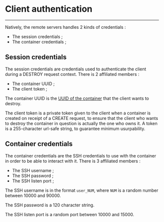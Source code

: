 # Client authentication

----

Natively, the remote servers handles 2 kinds of credentials : 

- The session credentials ;
- The container credentials ;

## Session credentials

The session credentials are credentials used to authenticate the client during a DESTROY request context.
There is 2 affiliated members : 

- The container UUID ;
- The client token ;

The container UUID is the [UUID of the container](https://anweddol-server.readthedocs.io/en/latest/technical_specifications/core/virtualization.html#management) that the client wants to destroy.

The client token is a private token given to the client when a container is created on receipt of a CREATE request, to ensure that the client who wants to destroy the container in question is actually the one who owns it. A token is a 255-character url-safe string, to guarantee minimum usurpability.

## Container credentials

The container credentials are the SSH credentials to use with the container in order to be able to interact with it.
There is 3 affiliated members : 

- The SSH username ;
- The SSH password ;
- The SSH listen port ;

The SSH username is in the format `user_NUM`, where `NUM` is a random number between 10000 and 90000.

The SSH password is a 120 character string.

The SSH listen port is a random port between 10000 and 15000.